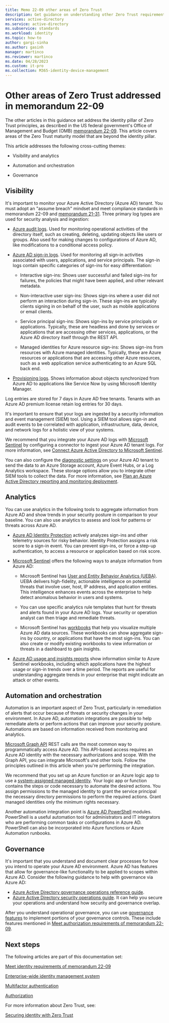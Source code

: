 ```yaml
---
title: Memo 22-09 other areas of Zero Trust
description: Get guidance on understanding other Zero Trust requirements outlined in US government OMB memorandum 22-09.
services: active-directory 
ms.service: active-directory
ms.subservice: standards
ms.workload: identity
ms.topic: how-to
author: gargi-sinha
ms.author: gasinh
manager: martinco
ms.reviewer: martinco
ms.date: 04/28/2023
ms.custom: it-pro
ms.collection: M365-identity-device-management
---
```


# Other areas of Zero Trust addressed in memorandum 22-09

The other articles in this guidance set address the identity pillar of Zero Trust principles, as described in the US federal government's Office of Management and Budget (OMB) [memorandum 22-09](https://www.whitehouse.gov/wp-content/uploads/2022/01/M-22-09.pdf). This article covers areas of the Zero Trust maturity model that are beyond the identity pillar. 

This article addresses the following cross-cutting themes:

* Visibility and analytics

* Automation and orchestration

* Governance 

## Visibility

It's important to monitor your Azure Active Directory (Azure AD) tenant. You must adopt an "assume breach" mindset and meet compliance standards in memorandum 22-09 and [memorandum 21-31](https://www.whitehouse.gov/wp-content/uploads/2021/08/M-21-31-Improving-the-Federal-Governments-Investigative-and-Remediation-Capabilities-Related-to-Cybersecurity-Incidents.pdf). Three primary log types are used for security analysis and ingestion:

* [Azure audit logs](../reports-monitoring/concept-audit-logs.md). Used for monitoring operational activities of the directory itself, such as creating, deleting, updating objects like users or groups. Also used for making changes to configurations of Azure AD, like modifications to a conditional access policy.

* [Azure AD sign-in logs](../reports-monitoring/concept-all-sign-ins.md). Used for monitoring all sign-in activities associated with users, applications, and service principals. The sign-in logs contain specific categories of sign-ins for easy differentiation:

  * Interactive sign-ins: Shows user successful and failed sign-ins for failures, the policies that might have been applied, and other relevant metadata.

  * Non-interactive user sign-ins: Shows sign-ins where a user did not perform an interaction during sign-in. These sign-ins are typically clients signing in on behalf of the user, such as mobile applications or email clients.

  * Service principal sign-ins: Shows sign-ins by service principals or applications. Typically, these are headless and done by services or applications that are accessing other services, applications, or the Azure AD directory itself through the REST API.

  * Managed identities for Azure resource sign-ins: Shows sign-ins from resources with Azure managed identities. Typically, these are Azure resources or applications that are accessing other Azure resources, such as a web application service authenticating to an Azure SQL back end. 

* [Provisioning logs](../reports-monitoring/concept-provisioning-logs.md). Shows information about objects synchronized from Azure AD to applications like Service Now by using Microsoft Identity Manager. 

Log entries are stored for 7 days in Azure AD free tenants. Tenants with an Azure AD premium license retain log entries for 30 days. 

It's important to ensure that your logs are ingested by a security information and event management (SIEM) tool. Using a SIEM tool allows sign-in and audit events to be correlated with application, infrastructure, data, device, and network logs for a holistic view of your systems. 

We recommend that you integrate your Azure AD logs with [Microsoft Sentinel](../../sentinel/overview.md) by configuring a connector to ingest your Azure AD tenant logs. For more information, see [Connect Azure Active Directory to Microsoft Sentinel](../../sentinel/connect-azure-active-directory.md).

You can also configure the [diagnostic settings](../reports-monitoring/overview-monitoring.md) on your Azure AD tenant to send the data to an Azure Storage account, Azure Event Hubs, or a Log Analytics workspace. These storage options allow you to integrate other SIEM tools to collect the data. For more information, see [Plan an Azure Active Directory reporting and monitoring deployment](../reports-monitoring/plan-monitoring-and-reporting.md).

## Analytics

You can use analytics in the following tools to aggregate information from Azure AD and show trends in your security posture in comparison to your baseline. You can also use analytics to assess and look for patterns or threats across Azure AD. 

* [Azure AD Identity Protection](../identity-protection/overview-identity-protection.md) actively analyzes sign-ins and other telemetry sources for risky behavior. Identity Protection assigns a risk score to a sign-in event. You can prevent sign-ins, or force a step-up authentication, to access a resource or application based on risk score.

* [Microsoft Sentinel](../../sentinel/get-visibility.md) offers the following ways to analyze information from Azure AD: 

  * Microsoft Sentinel has [User and Entity Behavior Analytics (UEBA)](../../sentinel/identify-threats-with-entity-behavior-analytics.md). UEBA delivers high-fidelity, actionable intelligence on potential threats that involve user, host, IP address, and application entities. This intelligence enhances events across the enterprise to help detect anomalous behavior in users and systems. 

  * You can use specific analytics rule templates that hunt for threats and alerts found in your Azure AD logs. Your security or operation analyst can then triage and remediate threats.

  * Microsoft Sentinel has [workbooks](../../sentinel/top-workbooks.md) that help you visualize multiple Azure AD data sources. These workbooks can show aggregate sign-ins by country, or applications that have the most sign-ins. You can also create or modify existing workbooks to view information or threats in a dashboard to gain insights. 

* [Azure AD usage and insights reports](../reports-monitoring/concept-usage-insights-report.md) show information similar to Azure Sentinel workbooks, including which applications have the highest usage or sign-in trends over a time period. The reports are useful for understanding aggregate trends in your enterprise that might indicate an attack or other events. 

## Automation and orchestration

Automation is an important aspect of Zero Trust, particularly in remediation of alerts that occur because of threats or security changes in your environment. In Azure AD, automation integrations are possible to help remediate alerts or perform actions that can improve your security posture. Automations are based on information received from monitoring and analytics. 

[Microsoft Graph API](/graph/overview) REST calls are the most common way to programmatically access Azure AD. This API-based access requires an Azure AD identity with the necessary authorizations and scope. With the Graph API, you can integrate Microsoft's and other tools. Follow the principles outlined in this article when you're performing the integration. 

We recommend that you set up an Azure function or an Azure logic app to use a [system-assigned managed identity](../managed-identities-azure-resources/overview.md). Your logic app or function contains the steps or code necessary to automate the desired actions. You assign permissions to the managed identity to grant the service principal the necessary directory permissions to perform the required actions. Grant managed identities only the minimum rights necessary. 

Another automation integration point is [Azure AD PowerShell](/powershell/azure/active-directory/overview) modules. PowerShell is a useful automation tool for administrators and IT integrators who are performing common tasks or configurations in Azure AD. PowerShell can also be incorporated into Azure functions or Azure Automation runbooks. 

## Governance

It's important that you understand and document clear processes for how you intend to operate your Azure AD environment. Azure AD has features that allow for governance-like functionality to be applied to scopes within Azure AD. Consider the following guidance to help with governance via Azure AD:

* [Azure Active Directory governance operations reference guide](../fundamentals/active-directory-ops-guide-govern.md). 
* [Azure Active Directory security operations guide](../fundamentals/security-operations-introduction.md). It can help you secure your operations and understand how security and governance overlap.

After you understand operational governance, you can use [governance features](../governance/identity-governance-overview.md) to implement portions of your governance controls. These include features mentioned in [Meet authorization requirements of memorandum 22-09](memo-22-09-authorization.md). 

 
## Next steps

The following articles are part of this documentation set:

[Meet identity requirements of memorandum 22-09](memo-22-09-meet-identity-requirements.md)

[Enterprise-wide identity management system](memo-22-09-enterprise-wide-identity-management-system.md)

[Multifactor authentication](memo-22-09-multi-factor-authentication.md)

[Authorization](memo-22-09-authorization.md)

For more information about Zero Trust, see:

[Securing identity with Zero Trust](/security/zero-trust/deploy/identity)
